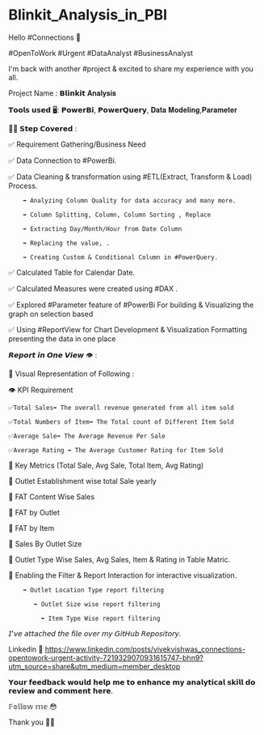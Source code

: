 # Blinkit_Analysis_in_PBI

Hello #Connections 👋



#OpenToWork #Urgent #DataAnalyst #BusinessAnalyst



I'm back with another #project & excited to share my experience with you all.



Project Name : 𝗕𝗹𝗶𝗻𝗸𝗶𝘁 𝐀𝐧𝐚𝐥𝐲𝐬𝐢𝐬 

𝗧𝗼𝗼𝗹𝘀 𝘂𝘀𝗲𝗱 🖥: 𝗣𝗼𝘄𝗲𝗿𝗕𝗶, 𝗣𝗼𝘄𝗲𝗿𝗤𝘂𝗲𝗿𝘆, 𝐃𝐚𝐭𝐚 𝐌𝐨𝐝𝐞𝐥𝐢𝐧𝐠,𝐏𝐚𝐫𝐚𝐦𝐞𝐭𝐞𝐫



🚶‍♂️ 𝗦𝘁𝗲𝗽 𝗖𝗼𝘃𝗲𝗿𝗲𝗱 :





✅ Requirement Gathering/Business Need

✅ Data Connection to #PowerBi. 

✅ Data Cleaning & transformation using #ETL(Extract, Transform & Load) Process.

        ➡ Analyzing Column Quality for data accuracy and many more.

        ➡ Column Splitting, Column, Column Sorting , Replace

        ➡ Extracting Day/Month/Hour from Date Column

        ➡ Replacing the value, .

        ➡ Creating Custom & Conditional Column in #PowerQuery.



✅ Calculated Table for Calendar Date.

✅ Calculated Measures were created using #DAX .

✅ Explored #Parameter feature of #PowerBi For building & Visualizing the graph on selection based 

✅ Using #ReportView for Chart Development & Visualization Formatting presenting the data in one place



𝙍𝙚𝙥𝙤𝙧𝙩 𝙞𝙣 𝙊𝙣𝙚 𝙑𝙞𝙚𝙬 👁 : 



📢 Visual Representation of Following :



👁 KPI Requirement

    ✅Total Sales➡ The overall revenue generated from all item sold

    ✅Total Numbers of Item➡ The Total count of Different Item Sold

    ✅Average Sale➡ The Average Revenue Per Sale

    ✅Average Rating ➡ The Average Customer Rating for Item Sold



🎯 Key Metrics (Total Sale, Avg Sale, Total Item, Avg Rating) 

🎯 Outlet Establishment wise total Sale yearly

🎯 FAT Content Wise Sales

🎯 FAT by Outlet

🎯 FAT by Item 

🎯 Sales By Outlet Size

🎯 Outlet Type Wise Sales, Avg Sales, Item & Rating in Table Matric.



📶  Enabling the Filter & Report Interaction for interactive visualization.

        ➡ Outlet Location Type report filtering

           ➡ Outlet Size wise report filtering

             ➡ Item Type Wise report filtering



𝘐'𝘷𝘦 𝘢𝘵𝘵𝘢𝘤𝘩𝘦𝘥 𝘵𝘩𝘦 𝘧𝘪𝘭𝘦 𝘰𝘷𝘦𝘳 𝘮𝘺 𝘎𝘪𝘵𝘏𝘶𝘣 𝘙𝘦𝘱𝘰𝘴𝘪𝘵𝘰𝘳𝘺.



Linkedin 🎯 https://www.linkedin.com/posts/vivekvishwas_connections-opentowork-urgent-activity-7219329070931615747-bhn9?utm_source=share&utm_medium=member_desktop



𝗬𝗼𝘂𝗿 𝗳𝗲𝗲𝗱𝗯𝗮𝗰𝗸 𝘄𝗼𝘂𝗹𝗱 𝗵𝗲𝗹𝗽 𝗺𝗲 𝘁𝗼 𝗲𝗻𝗵𝗮𝗻𝗰𝗲 𝗺𝘆 𝗮𝗻𝗮𝗹𝘆𝘁𝗶𝗰𝗮𝗹 𝘀𝗸𝗶𝗹𝗹 𝗱𝗼 𝗿𝗲𝘃𝗶𝗲𝘄 𝗮𝗻𝗱 𝗰𝗼𝗺𝗺𝗲𝗻𝘁 𝗵𝗲𝗿𝗲.



𝔽𝕠𝕝𝕝𝕠𝕨 𝕞𝕖 😳

Thank you 👨‍⚖️
